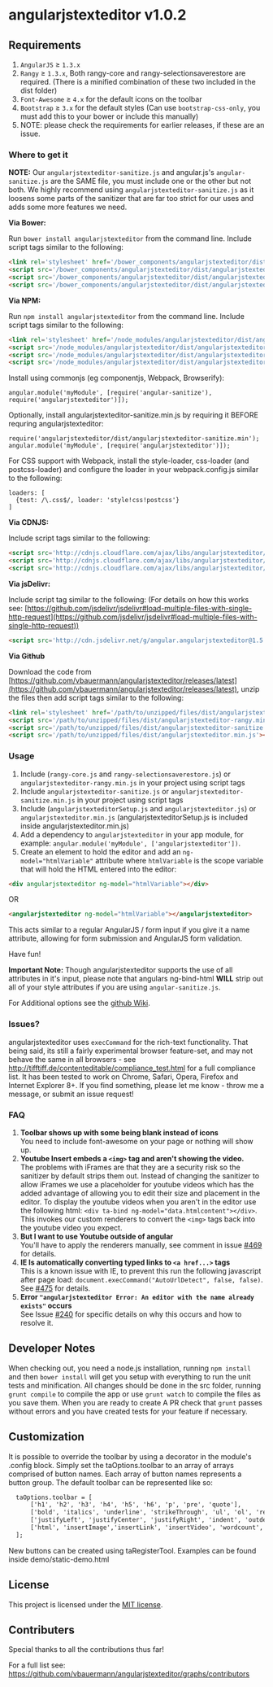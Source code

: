 angularjstexteditor v1.0.2
===========

## Requirements

1. `AngularJS` ≥ `1.3.x`
2. `Rangy` ≥ `1.3.x`, Both rangy-core and rangy-selectionsaverestore are required. (There is a minified combination of these two included in the dist folder)
3. `Font-Awesome` ≥ `4.x` for the default icons on the toolbar
1. `Bootstrap` ≥ `3.x` for the default styles (Can use `bootstrap-css-only`, you must add this to your bower or include this manually)
5. NOTE: please check the requirements for earlier releases, if these are an issue.

### Where to get it

**NOTE:** Our `angularjstexteditor-sanitize.js` and angular.js's `angular-sanitize.js` are the SAME file, you must include one or the other but not both. We highly recommend using `angularjstexteditor-sanitize.js` as it loosens some parts of the sanitizer that are far too strict for our uses and adds some more features we need.

**Via Bower:**

Run `bower install angularjstexteditor` from the command line.
Include script tags similar to the following:
```html
<link rel='stylesheet' href='/bower_components/angularjstexteditor/dist/angularjstexteditor.css'>
<script src='/bower_components/angularjstexteditor/dist/angularjstexteditor-rangy.min.js'></script>
<script src='/bower_components/angularjstexteditor/dist/angularjstexteditor-sanitize.min.js'></script>
<script src='/bower_components/angularjstexteditor/dist/angularjstexteditor.min.js'></script>
```

**Via NPM:**

Run `npm install angularjstexteditor` from the command line.
Include script tags similar to the following:
```html
<link rel='stylesheet' href='/node_modules/angularjstexteditor/dist/angularjstexteditor.css'>
<script src='/node_modules/angularjstexteditor/dist/angularjstexteditor-rangy.min.js'></script>
<script src='/node_modules/angularjstexteditor/dist/angularjstexteditor-sanitize.min.js'></script>
<script src='/node_modules/angularjstexteditor/dist/angularjstexteditor.min.js'></script>
```
Install using commonjs (eg componentjs, Webpack, Browserify):
```
angular.module('myModule', [require('angular-sanitize'), require('angularjstexteditor')]);
```
Optionally, install angularjstexteditor-sanitize.min.js by requiring it BEFORE requring angularjstexteditor:
```
require('angularjstexteditor/dist/angularjstexteditor-sanitize.min');
angular.module('myModule', [require('angularjstexteditor')]);
```
For CSS support with Webpack, install the style-loader, css-loader (and postcss-loader) and configure the loader in your webpack.config.js similar to the following:
```
loaders: [
  {test: /\.css$/, loader: 'style!css!postcss'}
]
```

**Via CDNJS:**

Include script tags similar to the following:
```html
<script src='http://cdnjs.cloudflare.com/ajax/libs/angularjstexteditor/1.5.0/angularjstexteditor-rangy.min.js'></script>
<script src='http://cdnjs.cloudflare.com/ajax/libs/angularjstexteditor/1.5.0/angularjstexteditor-sanitize.min.js'></script>
<script src='http://cdnjs.cloudflare.com/ajax/libs/angularjstexteditor/1.5.0/angularjstexteditor.min.js'></script>
```

**Via jsDelivr:**

Include script tag similar to the following: (For details on how this works see: [https://github.com/jsdelivr/jsdelivr#load-multiple-files-with-single-http-request](https://github.com/jsdelivr/jsdelivr#load-multiple-files-with-single-http-request))
```html
<script src='http://cdn.jsdelivr.net/g/angular.angularjstexteditor@1.5.0(angularjstexteditor-rangy.min.js+angularjstexteditor-sanitize.min.js+angularjstexteditor.min.js)'></script>
```

**Via Github**

Download the code from [https://github.com/vbauermann/angularjstexteditor/releases/latest](https://github.com/vbauermann/angularjstexteditor/releases/latest), unzip the files then add script tags similar to the following:
```html
<link rel='stylesheet' href='/path/to/unzipped/files/dist/angularjstexteditor.min.css'>
<script src='/path/to/unzipped/files/dist/angularjstexteditor-rangy.min.js'></script>
<script src='/path/to/unzipped/files/dist/angularjstexteditor-sanitize.min.js'></script>
<script src='/path/to/unzipped/files/dist/angularjstexteditor.min.js'></script>
```

### Usage

1. Include (`rangy-core.js` and `rangy-selectionsaverestore.js`) or `angularjstexteditor-rangy.min.js` in your project using script tags
2. Include `angularjstexteditor-sanitize.js` or `angularjstexteditor-sanitize.min.js` in your project using script tags
3. Include (`angularjstexteditorSetup.js` and `angularjstexteditor.js`) or `angularjstexteditor.min.js` (angularjstexteditorSetup.js is included inside angularjstexteditor.min.js)
4. Add a dependency to `angularjstexteditor` in your app module, for example: ```angular.module('myModule', ['angularjstexteditor'])```.
5. Create an element to hold the editor and add an `ng-model="htmlVariable"` attribute where `htmlVariable` is the scope variable that will hold the HTML entered into the editor:
```html
<div angularjstexteditor ng-model="htmlVariable"></div>
```
OR
```html
<angularjstexteditor ng-model="htmlVariable"></angularjstexteditor>
```
This acts similar to a regular AngularJS / form input if you give it a name attribute, allowing for form submission and AngularJS form validation.

Have fun!

**Important Note:** Though angularjstexteditor supports the use of all attributes in it's input, please note that angulars ng-bind-html **WILL** strip out all of your style attributes if you are using `angular-sanitize.js`.

For Additional options see the [github Wiki](https://github.com/vbauermann/angularjstexteditor/wiki).

### Issues?

angularjstexteditor uses ```execCommand``` for the rich-text functionality.
That being said, its still a fairly experimental browser feature-set, and may not behave the same in all browsers - see http://tifftiff.de/contenteditable/compliance_test.html for a full compliance list.
It has been tested to work on Chrome, Safari, Opera, Firefox and Internet Explorer 8+.
If you find something, please let me know - throw me a message, or submit an issue request!

### FAQ

1. **Toolbar shows up with some being blank instead of icons**<br/>
You need to include font-awesome on your page or nothing will show up.
1. **Youtube Insert embeds a ```<img>``` tag and aren't showing the video.**<br/>
The problems with iFrames are that they are a security risk so the sanitizer by default strips them out. Instead of changing the sanitizer to allow iFrames we use a placeholder for youtube videos which has the added advantage of allowing you to edit their size and placement in the editor. To display the youtube videos when you aren't in the editor use the following html: ```<div ta-bind ng-model="data.htmlcontent"></div>```. This invokes our custom renderers to convert the ```<img>``` tags back into the youtube video you expect.
2. **But I want to use Youtube outside of angular**<br/>
You'll have to apply the renderers manually, see comment in issue [#469](https://github.com/vbauermann/angularjstexteditor/issues/469#issuecomment-68650506) for details.
3. **IE Is automatically converting typed links to `<a href...>` tags**<br/>
This is a known issue with IE, to prevent this run the following javascript after page load: `document.execCommand("AutoUrlDetect", false, false)`. See [#475](https://github.com/vbauermann/angularjstexteditor/issues/475) for details.
4. **Error `"angularjstexteditor Error: An editor with the name already exists"` occurs**<br/>
See Issue [#240](https://github.com/vbauermann/angularjstexteditor/issues/240) for specific details on why this occurs and how to resolve it.

## Developer Notes

When checking out, you need a node.js installation, running `npm install` and then `bower install` will get you setup with everything to run the unit tests and minification.
All changes should be done in the src folder, running `grunt compile` to compile the app or use `grunt watch` to compile the files as you save them.
When you are ready to create A PR check that `grunt` passes without errors and you have created tests for your feature if necessary.

## Customization

It is possible to override the toolbar by using a decorator in the module's .config block. Simply set the taOptions.toolbar to an array of arrays comprised of button names. Each array of button names represents a button group. The default toolbar can be represented like so:
```html
  taOptions.toolbar = [
      ['h1', 'h2', 'h3', 'h4', 'h5', 'h6', 'p', 'pre', 'quote'],
      ['bold', 'italics', 'underline', 'strikeThrough', 'ul', 'ol', 'redo', 'undo', 'clear'],
      ['justifyLeft', 'justifyCenter', 'justifyRight', 'indent', 'outdent'],
      ['html', 'insertImage','insertLink', 'insertVideo', 'wordcount', 'charcount']
  ];
```
New buttons can be created using taRegisterTool. Examples can be found inside demo/static-demo.html

## License

This project is licensed under the [MIT license](http://opensource.org/licenses/MIT).


## Contributers

Special thanks to all the contributions thus far!

For a full list see: https://github.com/vbauermann/angularjstexteditor/graphs/contributors

